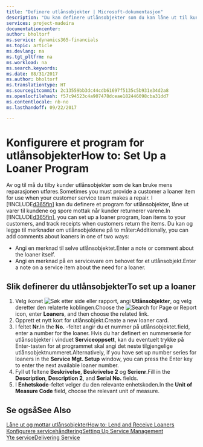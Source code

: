 ```yaml
---
title: "Definere utlånsobjekter | Microsoft-dokumentasjon"
description: "Du kan definere utlånsobjekter som du kan låne ut til kunder for å erstatte servicevarer mens de får service."
services: project-madeira
documentationcenter: 
author: bholtorf
ms.service: dynamics365-financials
ms.topic: article
ms.devlang: na
ms.tgt_pltfrm: na
ms.workload: na
ms.search.keywords: 
ms.date: 08/31/2017
ms.author: bholtorf
ms.translationtype: HT
ms.sourcegitcommit: 2c13559bb3dc44cdb61697f5135c5b931e34d2a8
ms.openlocfilehash: f57c94523c4a907478dceae182446098cba31dd7
ms.contentlocale: nb-no
ms.lasthandoff: 09/22/2017

---
```

# <a name="how-to-set-up-a-loaner-program"></a><span data-ttu-id="90fa9-103">Konfigurere et program for utlånsobjekter</span><span class="sxs-lookup"><span data-stu-id="90fa9-103">How to: Set Up a Loaner Program</span></span>
<span data-ttu-id="90fa9-104">Av og til må du tilby kunder utlånsobjekter som de kan bruke mens reparasjonen utføres.</span><span class="sxs-lookup"><span data-stu-id="90fa9-104">Sometimes you must provide a customer a loaner item for use when your customer service team makes a repair.</span></span> <span data-ttu-id="90fa9-105">I [!INCLUDE[d365fin](includes/d365fin_md.md)] kan du definere et program for utlånsobjekter, låne ut varer til kundene og spore mottak når kunder returnerer varene.</span><span class="sxs-lookup"><span data-stu-id="90fa9-105">In [!INCLUDE[d365fin](includes/d365fin_md.md)], you can set up a loaner program, loan items to your customers, and track receipts when customers return the items.</span></span> <span data-ttu-id="90fa9-106">Du kan og legge til merknader om utlånsobjektene på to måter:</span><span class="sxs-lookup"><span data-stu-id="90fa9-106">Additionally, you can add comments about loaners in one of two ways:</span></span>  
  
* <span data-ttu-id="90fa9-107">Angi en merknad til selve utlånsobjektet.</span><span class="sxs-lookup"><span data-stu-id="90fa9-107">Enter a note or comment about the loaner itself.</span></span>  
* <span data-ttu-id="90fa9-108">Angi en merknad på en servicevare om behovet for et utlånsobjekt.</span><span class="sxs-lookup"><span data-stu-id="90fa9-108">Enter a note on a service item about the need for a loaner.</span></span>  

## <a name="to-set-up-a-loaner"></a><span data-ttu-id="90fa9-109">Slik definerer du utlånsobjekter</span><span class="sxs-lookup"><span data-stu-id="90fa9-109">To set up a loaner</span></span>  
1. <span data-ttu-id="90fa9-110">Velg ikonet ![Søk etter side eller rapport](media/ui-search/search_small.png "Ikonet Søk etter side eller rapport"), angi **Utlånsobjekter**, og velg deretter den relaterte koblingen.</span><span class="sxs-lookup"><span data-stu-id="90fa9-110">Choose the ![Search for Page or Report](media/ui-search/search_small.png "Search for Page or Report icon") icon, enter **Loaners**, and then choose the related link.</span></span>  
2. <span data-ttu-id="90fa9-111">Opprett et nytt kort for utlånsobjekt.</span><span class="sxs-lookup"><span data-stu-id="90fa9-111">Create a new loaner card.</span></span> 
3. <span data-ttu-id="90fa9-112">I feltet **Nr.**</span><span class="sxs-lookup"><span data-stu-id="90fa9-112">In the **No.**</span></span> <span data-ttu-id="90fa9-113">-feltet angir du et nummer på utlånsobjektet.</span><span class="sxs-lookup"><span data-stu-id="90fa9-113">field, enter a number for the loaner.</span></span> <span data-ttu-id="90fa9-114">Hvis du har definert en nummerserie for utlånsobjekter i vinduet **Serviceoppsett**, kan du eventuelt trykke på Enter-tasten for at programmet skal angi det neste tilgjengelige utlånsobjektnummeret.</span><span class="sxs-lookup"><span data-stu-id="90fa9-114">Alternatively, if you have set up number series for loaners in the **Service Mgt. Setup** window, you can press the Enter key to enter the next available loaner number.</span></span>  
4. <span data-ttu-id="90fa9-115">Fyll ut feltene **Beskrivelse**, **Beskrivelse 2** og **Serienr**.</span><span class="sxs-lookup"><span data-stu-id="90fa9-115">Fill in the **Description**, **Description 2**, and **Serial No.** fields.</span></span>  
5. <span data-ttu-id="90fa9-116">I **Enhetskode**-feltet velger du den relevante enhetskoden.</span><span class="sxs-lookup"><span data-stu-id="90fa9-116">In the **Unit of Measure Code** field, choose the relevant unit of measure.</span></span>  
  
## <a name="see-also"></a><span data-ttu-id="90fa9-117">Se også</span><span class="sxs-lookup"><span data-stu-id="90fa9-117">See Also</span></span>
[<span data-ttu-id="90fa9-118">Låne ut og mottar utlånsobjekter</span><span class="sxs-lookup"><span data-stu-id="90fa9-118">How to: Lend and Receive Loaners</span></span>](service-how-to-lend-receive-loaners.md)  
[<span data-ttu-id="90fa9-119">Konfigurere servicehåndtering</span><span class="sxs-lookup"><span data-stu-id="90fa9-119">Setting Up Service Management</span></span>](service-setup-service.md)  
[<span data-ttu-id="90fa9-120">Yte service</span><span class="sxs-lookup"><span data-stu-id="90fa9-120">Delivering Service</span></span>](service-deliver-service.md)  


